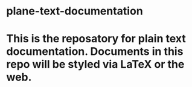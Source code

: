 # plane-text-documentation
# This is the reposatory for plain text documentation.  Documents in this repo will be styled via LaTeX or the web.
